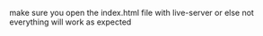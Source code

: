 make sure you open the index.html file with live-server or else not everything will work as expected